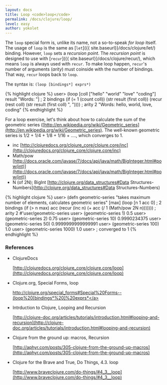 ```yaml
---
layout: docs
title: Loop <code>loop</code>
permalink: /docs/clojure/loop/
level: easy
author: yokolet
---
```


The `loop` special form is, unlike its name, not a so-to-speak *for loop* itself.
The usage of `loop` is the same as [`let`]({{ site.baseurl}}/docs/clojure/let/) binding.
However, `loop` sets a *recursion point*.
The *recursion point* is designed to use with [`recur`]({{ site.baseurl}}/docs/clojure/recur/),
which means `loop` is always used with `recur`.
To make loop happen, `recur`'s number of arguments (*arity*) must coinside with the number of bindings. That way, `recur` loops back to `loop`.


The syntax is: `(loop [bindings*] exprs*)`

{% highlight clojure %}
user> (loop [coll ["hello" "world" "love" "coding"] result "Words: "]   ; 2 bindings
        (if (= 1 (count coll)) (str result (first coll))
            (recur (rest coll) (str result (first coll) ", "))))  ; arity 2
"Words: hello, world, love, coding"
{% endhighlight %}
<br/>

For a loop exercise, let's think about how to calculate the sum of the geometric series ([http://en.wikipedia.org/wiki/Geometric_series](http://en.wikipedia.org/wiki/Geometric_series).
The well-known geometric series is 1/2 + 1/4 + 1/8 + 1/16 + ...., which converges to 1.

  - inc [http://clojuredocs.org/clojure_core/clojure.core/inc](http://clojuredocs.org/clojure_core/clojure.core/inc)
  - Math/pow [http://docs.oracle.com/javase/7/docs/api/java/math/BigInteger.html#pow(int)](http://docs.oracle.com/javase/7/docs/api/java/math/BigInteger.html#pow(int))
  - N (of 2N); BigInt [http://clojure.org/data_structures#Data Structures-Numbers](http://clojure.org/data_structures#Data Structures-Numbers)

{% highlight clojure %}
user> (defn geometric-series
        "takes maximum number of elements,
         calculates geometric series"
        [max]
        (loop [n 1 acc 0]                                      ; 2 bindings
          (if (> n max) acc
            (recur (inc n) (+ acc (/ 1 (Math/pow 2N n)))))))   ; arity 2
#'user/geometric-series
user> (geometric-series 1)
0.5
user> (geometric-series 2)
0.75
user> (geometric-series 10)
0.9990234375
user> (geometric-series 50)
0.9999999999999991
user> (geometric-series 100)
1.0
user> (geometric-series 1000)
1.0
user> ; converged to 1
{% endhighlight %}

### References

- ClojureDocs

    [http://clojuredocs.org/clojure_core/clojure.core/loop](http://clojuredocs.org/clojure_core/clojure.core/loop)

- Clojure.org, Special Forms, loop

    <a href="http://clojure.org/special_forms#Special%20Forms--(loop%20[bindings*%20]%20exprs*)">http://clojure.org/special_forms#Special%20Forms--(loop%20[bindings*%20]%20exprs*</a>

- Intrduction to Clojure, Looping and Recursion

    [http://clojure-doc.org/articles/tutorials/introduction.html#looping-and-recursion](http://clojure-doc.org/articles/tutorials/introduction.html#looping-and-recursion)

- Clojure from the ground up: macros, Recursion

    [http://aphyr.com/posts/305-clojure-from-the-ground-up-macros](http://aphyr.com/posts/305-clojure-from-the-ground-up-macros)

- Clojure for the Brave and True, Do Things, 4.3. loop

    [http://www.braveclojure.com/do-things/#4_3__loop](http://www.braveclojure.com/do-things/#4_3__loop)